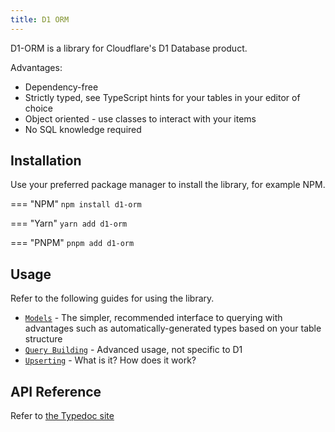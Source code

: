 ```yaml
---
title: D1 ORM
---
```


D1-ORM is a library for Cloudflare's D1 Database product.

Advantages:

- Dependency-free
- Strictly typed, see TypeScript hints for your tables in your editor of choice
- Object oriented - use classes to interact with your items
- No SQL knowledge required

## Installation
Use your preferred package manager to install the library, for example NPM.

=== "NPM"
	```
	npm install d1-orm
	```

=== "Yarn"
	```
	yarn add d1-orm
	```

=== "PNPM"
	```
	pnpm add d1-orm
	```

## Usage
Refer to the following guides for using the library.

- [`Models`](./models.md) - The simpler, recommended interface to querying with advantages such as automatically-generated types based on your table structure
- [`Query Building`](./query-building.md) - Advanced usage, not specific to D1
- [`Upserting`](./upserting.md) - What is it? How does it work?

## API Reference
Refer to [the Typedoc site](https://orm.interactions.rest/modules)

